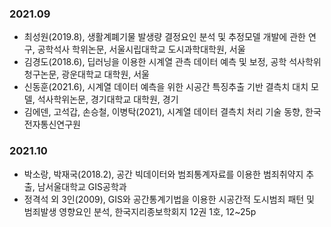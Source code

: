 ### 2021.09
- 최성원(2019.8), 생활계폐기물 발생량 결정요인 분석 및 추정모델 개발에 관한 연구, 공학석사 학위논문, 서울시립대학교 도시과학대학원, 서울
- 김경도(2018.6), 딥러닝을 이용한 시계열 관측 데이터 예측 및 보정, 공학 석사학위 청구논문, 광운대학교 대학원, 서울
- 신동훈(2021.6), 시계열 데이터 예측을 위한 시공간 특징추출 기반 결측치 대치 모델, 석사학위논문, 경기대학교 대학원, 경기
- 김에덴, 고석갑, 손승철, 이병탁(2021), 시계열 데이터 결측치 처리 기술 동향, 한국전자통신연구원

### 2021.10
- 박소랑, 박재국(2018.2), 공간 빅데이터와 범죄통계자료를 이용한 범죄취약지 추출, 남서울대학교 GIS공학과
- 정격석 외 3인(2009), GIS와 공간통계기법을 이용한 시공간적 도시범죄 패턴 및 범죄발생 영향요인 분석, 한국지리종보학회지 12권 1호, 12~25p
